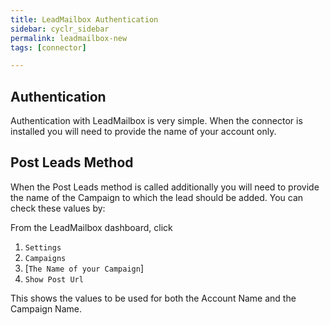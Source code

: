 ```yaml
---
title: LeadMailbox Authentication
sidebar: cyclr_sidebar
permalink: leadmailbox-new
tags: [connector]

---
```


## Authentication ##

Authentication with LeadMailbox is very simple.  When the connector is installed you will need to provide the name of your account only.

## Post Leads Method

When the Post Leads method is called additionally you will need to provide the name of the Campaign to which the lead should be added.  You can check these values by:

From the LeadMailbox dashboard, click 
1. ``Settings``
2. ``Campaigns``
3. [``The Name of your Campaign``]
4. ``Show Post Url``

This shows the values to be used for both the Account Name and the Campaign Name.
